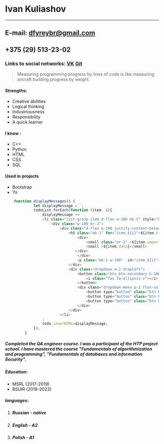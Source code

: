 # Ivan Kuliashov
___
## E-mail: dfyreybr@gmail.com
## +375 (29) 513-23-02
### Links to social networks: [VK](https://vk.com/ivan.kuleshov19) [Git](https://github.com/Krivetka)
>Measuring programming progress by lines of code is like measuring aircraft building progress by weight.
#### Strengths:
* Creative abilities
* Logical thinking
* Industriousness
* Responsibility 
* A quick learner
#### I know :
* C++
* Python 
* HTML
* CSS
* SQL
#### Used in projects
* Bootstrap
* Yii

```javascript
    function displayMessages() {
             let displayMessage =``;
             todoList.forEach(function (item, i){
                 displayMessage += 
                 <li class="list-group-item d-flex w-100 mb-2" style="background:${item.color}">
                     <div class="w-100 mr-2">
                         <div class="d-flex w-100 justify-content-between">
                             <h5 class="mb-1" for="item_${i}">${item.title}</h5>
                                 <div>
                                     <small class="mr-2" >${item.important}</small>
                                     <small >${item.data}</small>
                                </div>
                                 </div>
                                 <p class="mb-1 w-100"  id="item_${i}">${item.text}</p>
                             </div>
                             <div class="dropdown m-2 dropleft">
                                 <button class="btn btn-secondary h-100" type="button" id="dropdownMenuItem1" data-toggle="dropdown" aria-haspopup="true" aria-expanded="false">
                                     <i class="fas fa-ellipsis-v"></i>
                                 </button>
                                 <div class="dropdown-menu p-2 flex-column" aria-labelledby="dropdownMenuItem1">
                                     <button type="button" class="btn btn-success w-100"  id="complete_${i}">Complete</button>
                                     <button type="button" class="btn btn-info w-100 my-2"  id="edit_${i}">Edit</button>
                                     <button type="button" class="btn btn-danger w-100"   id="delete_${i}"}>Delete</button>
                                 </div>
                             </div>
                         </li>
                 ;
                 todo.innerHTML=displayMessage;
             });
         }
```
##### Completed the QA engineer course. I was a participant of the HTP project school. I have mastered the course "Fundamentals of algorithmization and programming", "Fundamentals of databases and information Security".
##### Education:
* MSRL (2017-2019)
* BSUIR (2019-2023)
##### languages:
1. ##### Russian - native
2. ##### English - A2 
3. ##### Polish - A1

